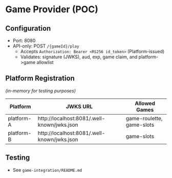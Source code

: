 # Game Provider (POC)

## Configuration
- Port: 8080
- API-only: POST `/{gameId}/play`
    - Accepts `Authorization: Bearer <RS256 id_token>` (Platform-issued)
    - Validates: signature (JWKS), aud, exp, game claim, and platform->game allowlist

## Platform Registration
*(in-memory for testing purposes)*

| Platform | JWKS URL | Allowed Games |
|----------|----------|---------------|
| platform-A | http://localhost:8081/.well-known/jwks.json | game-roulette, game-slots |
| platform-B | http://localhost:8081/.well-known/jwks.json | game-slots |

## Testing
- See `game-integration/README.md`
